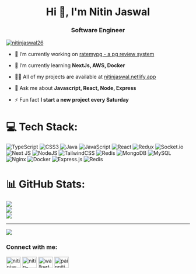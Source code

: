 <link
  rel="stylesheet"
  href="https://cdn.jsdelivr.net/gh/dheereshagrwal/colored-icons@1.7.5/src/app/ci.min.css"
/>

<h1 align="center">Hi 👋, I'm Nitin Jaswal</h1>
<h3 align="center">Software Engineer</h3>

<p align="left"> <a href="https://twitter.com/nitinjaswal26" target="blank"><img src="https://img.shields.io/twitter/follow/nitinjaswal26?logo=twitter&style=for-the-badge" alt="nitinjaswal26" /></a> </p>

- 🔭 I’m currently working on [ratemypg - a pg review system](ratemypg.vercel.app)

- 🌱 I’m currently learning **NextJs, AWS, Docker**

- 👨‍💻 All of my projects are available at [nitinjaswal.netlify.app](nitinjaswal.netlify.app)

- 💬 Ask me about **Javascript, React, Node, Express**

- ⚡ Fun fact **I start a new project every Saturday**


# 💻 Tech Stack:
![TypeScript](https://img.shields.io/badge/typescript-%23007ACC.svg?style=for-the-badge&logo=typescript&logoColor=white) ![CSS3](https://img.shields.io/badge/css3-%231572B6.svg?style=for-the-badge&logo=css3&logoColor=white) ![Java](https://img.shields.io/badge/java-%23ED8B00.svg?style=for-the-badge&logo=openjdk&logoColor=white) ![JavaScript](https://img.shields.io/badge/javascript-%23323330.svg?style=for-the-badge&logo=javascript&logoColor=%23F7DF1E) ![React](https://img.shields.io/badge/react-%2320232a.svg?style=for-the-badge&logo=react&logoColor=%2361DAFB) ![Redux](https://img.shields.io/badge/redux-%23593d88.svg?style=for-the-badge&logo=redux&logoColor=white) ![Socket.io](https://img.shields.io/badge/Socket.io-black?style=for-the-badge&logo=socket.io&badgeColor=010101) ![Next JS](https://img.shields.io/badge/Next-black?style=for-the-badge&logo=next.js&logoColor=white) ![NodeJS](https://img.shields.io/badge/node.js-6DA55F?style=for-the-badge&logo=node.js&logoColor=white) ![TailwindCSS](https://img.shields.io/badge/tailwindcss-%2338B2AC.svg?style=for-the-badge&logo=tailwind-css&logoColor=white) ![Redis](https://img.shields.io/badge/redis-%23DD0031.svg?style=for-the-badge&logo=redis&logoColor=white) ![MongoDB](https://img.shields.io/badge/MongoDB-%234ea94b.svg?style=for-the-badge&logo=mongodb&logoColor=white) ![MySQL](https://img.shields.io/badge/mysql-%2300000f.svg?style=for-the-badge&logo=mysql&logoColor=white) ![Nginx](https://img.shields.io/badge/nginx-%23009639.svg?style=for-the-badge&logo=nginx&logoColor=white) ![Docker](https://img.shields.io/badge/docker-%230db7ed.svg?style=for-the-badge&logo=docker&logoColor=white) ![Express.js](https://img.shields.io/badge/express.js-%23404d59.svg?style=for-the-badge&logo=express&logoColor=%2361DAFB) ![Redis](https://img.shields.io/badge/redis-%23DD0031.svg?style=for-the-badge&logo=redis&logoColor=white)



# 📊 GitHub Stats:
![](https://github-readme-stats.vercel.app/api?username=walkerthecreator&theme=react&hide_border=false&include_all_commits=false&count_private=false)<br/>
![](https://github-readme-streak-stats.herokuapp.com/?user=walkerthecreator&theme=react&hide_border=false)<br/>
![](https://github-readme-stats.vercel.app/api/top-langs/?username=walkerthecreator&theme=react&hide_border=false&include_all_commits=false&count_private=false&layout=compact)

---
[![](https://visitcount.itsvg.in/api?id=walkerthecreator&icon=0&color=0)](https://visitcount.itsvg.in)



<h3 align="left">Connect with me:</h3>
<p align="left">
<a href="https://twitter.com/nitinjaswal26" target="blank"><img align="center" src="https://raw.githubusercontent.com/rahuldkjain/github-profile-readme-generator/master/src/images/icons/Social/twitter.svg" alt="nitinjaswal26" height="30" width="40" /></a>
<a href="https://linkedin.com/in/nitin-jaswal-208952200" target="blank"><img align="center" src="https://raw.githubusercontent.com/rahuldkjain/github-profile-readme-generator/master/src/images/icons/Social/linked-in-alt.svg" alt="nitin-jaswal-208952200" height="30" width="40" /></a>
<a href="https://instagram.com/walkerthecreator" target="blank"><img align="center" src="https://raw.githubusercontent.com/rahuldkjain/github-profile-readme-generator/master/src/images/icons/Social/instagram.svg" alt="walkerthecreator" height="30" width="40" /></a>
<a href="https://www.leetcode.com/painnitin" target="blank"><img align="center" src="https://raw.githubusercontent.com/rahuldkjain/github-profile-readme-generator/master/src/images/icons/Social/leet-code.svg" alt="painnitin" height="30" width="40" /></a>
</p>
